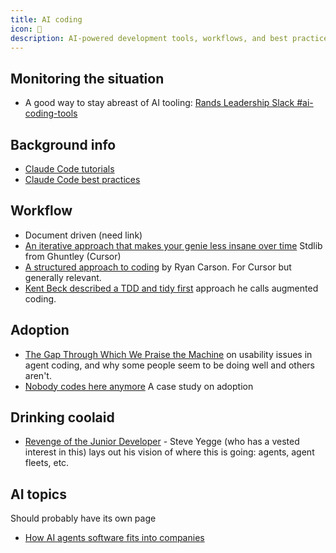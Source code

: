 ```yaml
---
title: AI coding
icon: 🤖
description: AI-powered development tools, workflows, and best practices for augmented coding with Claude Code, Cursor, and other AI assistants.
---
```


## Monitoring the situation

* A good way to stay abreast of AI tooling: [Rands Leadership Slack #ai-coding-tools](https://randsinrepose.com/welcome-to-rands-leadership-slack/)

## Background info

* [Claude Code tutorials](https://www.youtube.com/@anthropic-ai/streams)
* [Claude Code best practices](https://www.anthropic.com/engineering/claude-code-best-practices)

## Workflow

* Document driven (need link)
* [An iterative approach that makes your genie less insane over time](https://ghuntley.com/stdlib/) Stdlib from Ghuntley (Cursor)
* [A structured approach to coding](https://www.youtube.com/watch?v=fD4ktSkNCw4&t=1701s) by Ryan Carson. For Cursor but generally relevant.
* [Kent Beck described a TDD and tidy first](https://tidyfirst.substack.com/p/augmented-coding-beyond-the-vibes) approach he calls augmented coding. 

## Adoption

* [The Gap Through Which We Praise the Machine](https://ferd.ca/the-gap-through-which-we-praise-the-machine.html) on usability issues in agent coding, and why some people seem to be doing well and others aren't.
* [Nobody codes here anymore](https://open.substack.com/pub/ghiculescu/p/nobody-codes-here-anymore?r=8j0ru) A case study on adoption

## Drinking coolaid

* [Revenge of the Junior Developer](https://sourcegraph.com/blog/revenge-of-the-junior-developer) - Steve Yegge (who has a vested interest in this) lays out his vision of where this is going: agents, agent fleets, etc.

## AI topics

Should probably have its own page
* [How AI agents software fits into companies](https://lethain.com/what-can-agents-do/)
